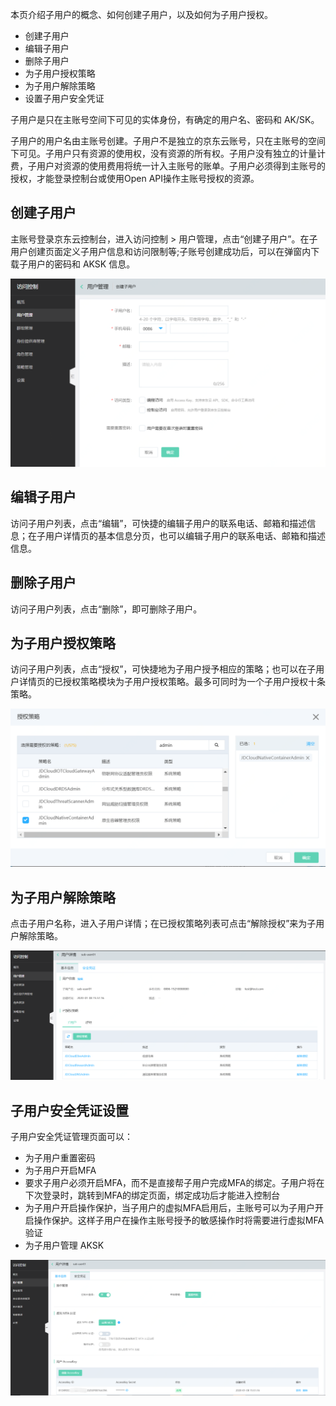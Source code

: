 本页介绍子用户的概念、如何创建子用户，以及如何为子用户授权。

- 创建子用户
- 编辑子用户
- 删除子用户
- 为子用户授权策略
- 为子用户解除策略
- 设置子用户安全凭证


子用户是只在主账号空间下可见的实体身份，有确定的用户名、密码和 AK/SK。

子用户的用户名由主账号创建。子用户不是独立的京东云账号，只在主账号的空间下可见。子用户只有资源的使用权，没有资源的所有权。子用户没有独立的计量计费，子用户对资源的使用费用将统一计入主账号的账单。子用户必须得到主账号的授权，才能登录控制台或使用Open API操作主账号授权的资源。


## 创建子用户

主账号登录京东云控制台，进入访问控制 > 用户管理，点击“创建子用户”。在子用户创建页面定义子用户信息和访问限制等;子账号创建成功后，可以在弹窗内下载子用户的密码和 AKSK 信息。

![创建子用户页面](../../../../image/IAM/SubUserManagement/createsubuser.png)


## 编辑子用户

访问子用户列表，点击“编辑”，可快捷的编辑子用户的联系电话、邮箱和描述信息；在子用户详情页的基本信息分页，也可以编辑子用户的联系电话、邮箱和描述信息。


## 删除子用户

访问子用户列表，点击“删除”，即可删除子用户。

## 为子用户授权策略

访问子用户列表，点击“授权”，可快捷地为子用户授予相应的策略；也可以在子用户详情页的已授权策略模块为子用户授权策略。最多可同时为一个子用户授权十条策略。

![子用户列表策略授权弹窗页面](../../../../image/IAM/SubUserManagement/grantsubuser.png)

## 为子用户解除策略

点击子用户名称，进入子用户详情；在已授权策略列表可点击“解除授权”来为子用户解除策略。

![子用户详情解绑策略页面](../../../../image/IAM/SubUserManagement/deletepolicy.png)

## 子用户安全凭证设置

子用户安全凭证管理页面可以：
- 为子用户重置密码
- 为子用户开启MFA
- 要求子用户必须开启MFA，而不是直接帮子用户完成MFA的绑定。子用户将在下次登录时，跳转到MFA的绑定页面，绑定成功后才能进入控制台
- 为子用户开启操作保护，当子用户的虚拟MFA启用后，主账号可以为子用户开启操作保护。这样子用户在操作主账号授予的敏感操作时将需要进行虚拟MFA验证
- 为子用户管理 AKSK

 ![子用户安全凭证页面](../../../../image/IAM/SubUserManagement/security.png)


